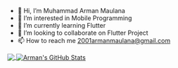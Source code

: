 - 👋 Hi, I’m Muhammad Arman Maulana
- 👀 I’m interested in Mobile Programming
- 🌱 I’m currently learning Flutter
- 💞️ I’m looking to collaborate on Flutter Project
- 📫 How to reach me 2001armanmaulana@gmail.com


<a href="https://github.com/2001arman">
  <img align="center" src="https://github-readme-stats.vercel.app/api/top-langs/?username=2001arman&hide=java,html&title_color=ffffff&text_color=c9cacc&icon_color=2bbc8a&bg_color=1d1f21" />
</a>
<a href="https://github.com/2001arman">
  <img align="center" src="https://github-readme-stats.vercel.app/api?username=2001arman&show_icons=true&line_height=27&count_private=true&title_color=ffffff&text_color=c9cacc&icon_color=2bbc8a&bg_color=1d1f21" alt="Arman's GitHub Stats" />
</a>
